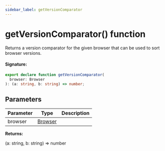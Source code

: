 ```yaml
---
sidebar_label: getVersionComparator
---
```


# getVersionComparator() function

Returns a version comparator for the given browser that can be used to sort browser versions.

#### Signature:

```typescript
export declare function getVersionComparator(
  browser: Browser
): (a: string, b: string) => number;
```

## Parameters

| Parameter | Type                             | Description |
| --------- | -------------------------------- | ----------- |
| browser   | [Browser](./browsers.browser.md) |             |

**Returns:**

(a: string, b: string) =&gt; number
